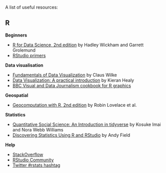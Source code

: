 A list of useful resources:

## R

**Beginners**     
- [R for Data Science, 2nd edition](https://r4ds.hadley.nz/) by Hadley Wickham and Garrett Grolemund   
- [RStudio primers](https://rstudio.cloud/learn/primers)    

**Data visualisation**    
- [Fundamentals of Data Visualization](https://clauswilke.com/dataviz) by Claus Wilke
- [Data Visualization: A practical introduction](http://socviz.co/) by Kieran Healy   
- [BBC Visual and Data Journalism cookbook for R graphics](https://bbc.github.io/rcookbook)   

**Geospatial**
- [Geocomputation with R, 2nd edition](geocompr.robinlovelace.net) by Robin Lovelace et al.  

**Statistics**   
- [Quantitative Social Science: An Introduction in tidyverse](https://press.princeton.edu/books/hardcover/9780691222271/quantitative-social-science) by  Kosuke Imai and Nora Webb Williams    
- [Discovering Statistics Using R and RStudio](https://us.sagepub.com/en-us/nam/discovering-statistics-using-r-and-rstudio/book261351) by Andy Field    

**Help**   
- [StackOverflow](https://stackoverflow.com/questions/tagged/r)   
- [RStudio Community](https://community.rstudio.com)   
- [Twitter #rstats hashtag](https://twitter.com/search?q=%23rstats&src=tyah)
